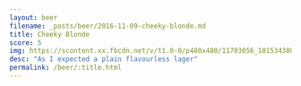 ```yaml
---
layout: beer
filename: _posts/beer/2016-11-09-cheeky-blonde.md
title: Cheeky Blonde
score: 5
img: https://scontent.xx.fbcdn.net/v/t1.0-0/p480x480/11703056_10153438035233745_914090365741131285_n.jpg?oh=d0d25df36f8027a5b3e8c8d93dd4c408&oe=59161E93
desc: "As I expected a plain flavourless lager"
permalink: /beer/:title.html
---
```


